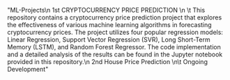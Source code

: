 "ML-Projects\n 
1st CRYPTOCURRENCY PRICE PREDICTION \n
\t This repository contains a cryptocurrency price prediction project that explores the effectiveness of various machine learning algorithms in forecasting cryptocurrency prices. The project utilizes four popular regression models: Linear Regression, Support Vector Regression (SVR), Long Short-Term Memory (LSTM), and Random Forest Regressor. The code implementation and a detailed analysis of the results can be found in the Jupyter notebook provided in this repository.\n 
2nd House Price Prediction 
\n\t Ongoing Development" 
